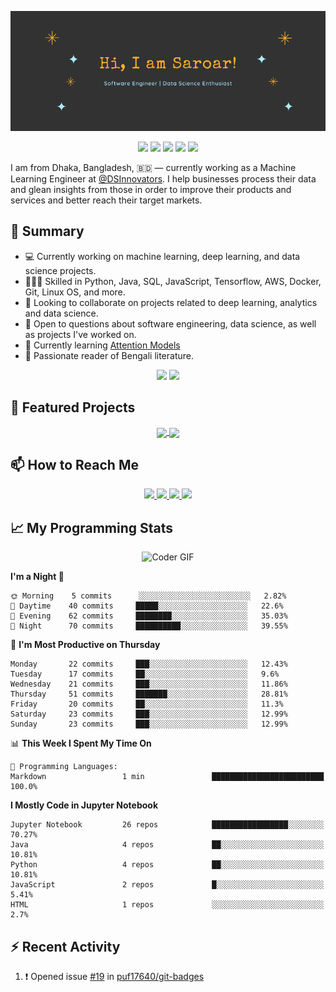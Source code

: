 <p align="center">
 <img src="https://raw.githubusercontent.com/golamSaroar/golamsaroar/master/cover.png" alt="Sk Golam Saroar">
</p>

<p align="center">
 <!-- <a href="https://github.com/golamSaroar/golamsaroar"><img src="https://badges.pufler.dev/visits/golamsaroar/golamsaroar"></a> -->
 <!-- <img src="https://badges.pufler.dev/years/golamsaroar"> -->
 <a href="https://github.com/golamSaroar?tab=repositories"><img src="https://badges.pufler.dev/repos/golamsaroar"></a>
 <a href="https://gist.github.com/golamSaroar"><img src="https://badges.pufler.dev/gists/golamsaroar"></a>
 <img src="https://badges.pufler.dev/commits/monthly/golamsaroar">
 <a href="https://github.com/golamSaroar/golamsaroar"><img src="https://badges.pufler.dev/updated/golamsaroar/golamsaroar"></a>
 <a href="https://github.com/golamsaroar/?tab=followers"><img src="https://img.shields.io/github/followers/golamsaroar?label=Followers&color=success"></a>
</p>

I am from Dhaka, Bangladesh, 🇧🇩 — currently working as a Machine Learning Engineer at <a class="user-mention" data-hovercard-type="organization" data-hovercard-url="/orgs/DSInnovators/hovercard" href="https://github.com/DSInnovators">@DSInnovators</a>. I help businesses process their data and glean insights from those in order to improve their products and services and better reach their target markets.

## 🌯 Summary

- 💻 Currently working on machine learning, deep learning, and data science projects.
- 👨🏼‍💻 Skilled in Python, Java, SQL, JavaScript, Tensorflow, AWS, Docker, Git, Linux OS, and more.
- 👀 Looking to collaborate on projects related to deep learning, analytics and data science.
- 💬 Open to questions about software engineering, data science, as well as projects I've worked on.
- 🌱 Currently learning [Attention Models](https://www.coursera.org/learn/attention-models-in-nlp)
- 📖 Passionate reader of Bengali literature.

<p align = "center">
  <img src="https://github-readme-stats.vercel.app/api?username=golamsaroar&count_private=true&show_icons=true&theme=graywhite&line_height=27&hide_border=true">
  <img src="https://github-readme-stats.vercel.app/api/top-langs/?username=golamsaroar&hide=jupyter%20notebook,html&theme=graywhite&hide_border=true">
</p>

## 🔖 Featured Projects

<p align="center">
  <a href="https://github.com/golamSaroar/facial-expression-detection">
   <img align="center" src="https://github-readme-stats.vercel.app/api/pin/?username=golamsaroar&repo=facial-expression-detection&theme=graywhite" />
  </a>
  <a href="https://github.com/golamSaroar/python-interactive-dashboard">
   <img align="center" src="https://github-readme-stats.vercel.app/api/pin/?username=golamsaroar&repo=python-interactive-dashboard&theme=graywhite" />
  </a>
</p>

## 📫 How to Reach Me

<p align="center">
 <a href="http://golamsaroar.com/">
  <img src="https://img.shields.io/badge/golamsaroar.com-%23206A5D.svg?&style=for-the-badge&logo=jquery&logoColor=white" />
 </a>
 <a href="https://www.linkedin.com/in/iamsaroar/">
  <img src="https://img.shields.io/badge/connect-%230077B5.svg?&style=for-the-badge&logo=linkedin&logoColor=white" />
 </a>
 <a href="https://join.skype.com/invite/kMn3ZnbRcdFS">
  <img src="https://img.shields.io/badge/chat-%2300AFF0.svg?&style=for-the-badge&logo=skype&logoColor=white" />
 </a>
 <a href="mailto:emailsaroar@gmail.com">
  <img src="https://img.shields.io/badge/email-%23C14438.svg?&style=for-the-badge&logo=Gmail&logoColor=white" />
 </a>
</p>

## 📈 My Programming Stats

<p align="center">
 <img src="https://media.giphy.com/media/SWoSkN6DxTszqIKEqv/giphy.gif" alt="Coder GIF" width="500" height="400">
</p>

<!--START_SECTION:waka-->
**I'm a Night 🦉** 

```text
🌞 Morning    5 commits      ░░░░░░░░░░░░░░░░░░░░░░░░░   2.82% 
🌆 Daytime    40 commits     █████░░░░░░░░░░░░░░░░░░░░   22.6% 
🌃 Evening    62 commits     ████████░░░░░░░░░░░░░░░░░   35.03% 
🌙 Night      70 commits     ██████████░░░░░░░░░░░░░░░   39.55%

```
📅 **I'm Most Productive on Thursday** 

```text
Monday       22 commits     ███░░░░░░░░░░░░░░░░░░░░░░   12.43% 
Tuesday      17 commits     ██░░░░░░░░░░░░░░░░░░░░░░░   9.6% 
Wednesday    21 commits     ███░░░░░░░░░░░░░░░░░░░░░░   11.86% 
Thursday     51 commits     ███████░░░░░░░░░░░░░░░░░░   28.81% 
Friday       20 commits     ██░░░░░░░░░░░░░░░░░░░░░░░   11.3% 
Saturday     23 commits     ███░░░░░░░░░░░░░░░░░░░░░░   12.99% 
Sunday       23 commits     ███░░░░░░░░░░░░░░░░░░░░░░   12.99%

```


📊 **This Week I Spent My Time On** 

```text
💬 Programming Languages: 
Markdown                 1 min               █████████████████████████   100.0%

```

**I Mostly Code in Jupyter Notebook** 

```text
Jupyter Notebook         26 repos            █████████████████░░░░░░░░   70.27% 
Java                     4 repos             ██░░░░░░░░░░░░░░░░░░░░░░░   10.81% 
Python                   4 repos             ██░░░░░░░░░░░░░░░░░░░░░░░   10.81% 
JavaScript               2 repos             █░░░░░░░░░░░░░░░░░░░░░░░░   5.41% 
HTML                     1 repos             ░░░░░░░░░░░░░░░░░░░░░░░░░   2.7%

```



<!--END_SECTION:waka-->

## :zap: Recent Activity

<!--START_SECTION:activity-->
1. ❗️ Opened issue [#19](https://github.com//puf17640/git-badges/issues/19) in [puf17640/git-badges](https://github.com//puf17640/git-badges)
<!--END_SECTION:activity-->
